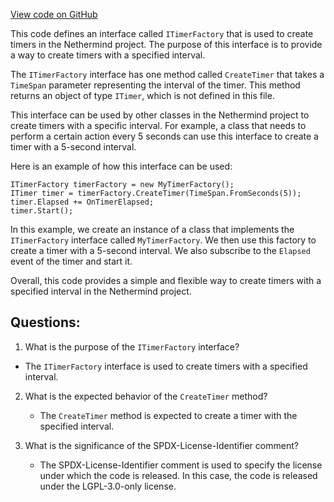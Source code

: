 [View code on GitHub](https://github.com/NethermindEth/nethermind/src/Nethermind/Nethermind.Core/Timers/ITimerFactory.cs)

This code defines an interface called `ITimerFactory` that is used to create timers in the Nethermind project. The purpose of this interface is to provide a way to create timers with a specified interval. 

The `ITimerFactory` interface has one method called `CreateTimer` that takes a `TimeSpan` parameter representing the interval of the timer. This method returns an object of type `ITimer`, which is not defined in this file. 

This interface can be used by other classes in the Nethermind project to create timers with a specific interval. For example, a class that needs to perform a certain action every 5 seconds can use this interface to create a timer with a 5-second interval. 

Here is an example of how this interface can be used:

```
ITimerFactory timerFactory = new MyTimerFactory();
ITimer timer = timerFactory.CreateTimer(TimeSpan.FromSeconds(5));
timer.Elapsed += OnTimerElapsed;
timer.Start();
```

In this example, we create an instance of a class that implements the `ITimerFactory` interface called `MyTimerFactory`. We then use this factory to create a timer with a 5-second interval. We also subscribe to the `Elapsed` event of the timer and start it. 

Overall, this code provides a simple and flexible way to create timers with a specified interval in the Nethermind project.
## Questions: 
 1. What is the purpose of the `ITimerFactory` interface?
   - The `ITimerFactory` interface is used to create timers with a specified interval.

2. What is the expected behavior of the `CreateTimer` method?
   - The `CreateTimer` method is expected to create a timer with the specified interval.

3. What is the significance of the SPDX-License-Identifier comment?
   - The SPDX-License-Identifier comment is used to specify the license under which the code is released. In this case, the code is released under the LGPL-3.0-only license.